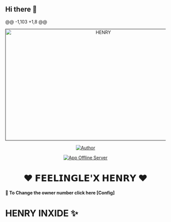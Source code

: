 ## Hi there 👋

<!--
**henry-inxide/henry-inxide** is a ✨ _special_ ✨ repository because its `README.md` (this file) appears on your GitHub profile.

Here are some ideas to get you started:

- 🔭 I’m currently working on ...
- 🌱 I’m currently learning ...
- 👯 I’m looking to collaborate on ...
- 🤔 I’m looking for help with ...
- 💬 Ask me about ...
- 📫 How to reach me: ...
- 😄 Pronouns: ...
- ⚡ Fun fact: ...
-->


@@ -1,103 +1,8 @@
 <p align="center">  
  <a href="">
    <img alt="HENRY" width="600" height="350" src="https://i.imgur.com/UChN96K.jpeg">
  </a>
</p>



<p align="center">
<a href="https://github.com/henry-inxide/Convo-Server.git"><img title="Author" src="https://img.shields.io/badge/Convo-Server-black?style=for-the-badge&logo=github"></a>
<p/>

<p align="center">
<a href="https://page-server-three.vercel.app/"><img title="App Offline Server" src="https://img.shields.io/badge/HENRY-X-APP-black?style=for-the-badge&logo=github"></a>
</p>
 
<h1 align="center">❤️ 𝗙𝗘𝗘𝗟𝗜𝗡𝗚𝗟𝗘'𝗫 𝗛𝗘𝗡𝗥𝗬 ❤️</h1>

#### 🪩 To Change the owner number click here [Config]

# HENRY INXIDE ✨

